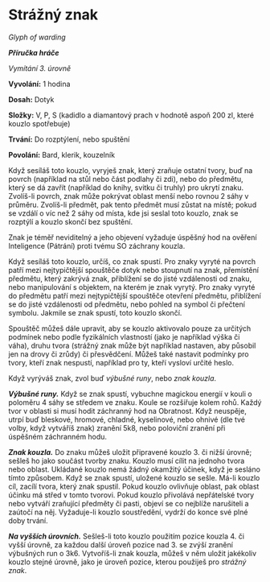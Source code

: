 # Strážný znak

*Glyph of warding*

***Příručka hráče***

*Vymítání 3. úrovně*

**Vyvolání:** 1 hodina

**Dosah:** Dotyk

**Složky:** V, P, S (kadidlo a diamantový prach v hodnotě aspoň 200 zl, které kouzlo spotřebuje)

**Trvání:** Do rozptýlení, nebo spuštění

**Povolání:** Bard, klerik, kouzelník

Když sesíláš toto kouzlo, vyryješ znak, který zraňuje ostatní tvory, buď na povrch (například na stůl nebo část podlahy či zdi), nebo do předmětu, který se dá zavřít (například do knihy, svitku či truhly) pro ukrytí znaku. Zvolíš-li povrch, znak může pokrývat oblast menší nebo rovnou 2 sáhy v průměru. Zvolíš-li předmět, pak tento předmět musí zůstat na místě; pokud se vzdálí o víc než 2 sáhy od místa, kde jsi seslal toto kouzlo, znak se rozptýlí a kouzlo skončí bez spuštění.

Znak je téměř neviditelný a jeho objevení vyžaduje úspěšný hod na ověření Inteligence (Pátrání) proti tvému SO záchrany kouzla.

Když sesíláš toto kouzlo, určíš, co znak spustí. Pro znaky vyryté na povrch patří mezi nejtypičtější spouštěče dotyk nebo stoupnutí na znak, přemístění předmětu, který zakrývá znak, přiblížení se do jisté vzdálenosti od znaku, nebo manipulování s objektem, na kterém je znak vyrytý. Pro znaky vyryté do předmětu patří mezi nejtypičtější spouštěče otevření předmětu, přiblížení se do jisté vzdálenosti od předmětu, nebo pohled na symbol či přečtení symbolu. Jakmile se znak spustí, toto kouzlo skončí.

Spouštěč můžeš dále upravit, aby se kouzlo aktivovalo pouze za určitých podmínek nebo podle fyzikálních vlastností (jako je například výška či váha), druhu tvora (strážný znak může být například nastaven, aby působil jen na drovy či zrůdy) či přesvědčení. Můžeš také nastavit podmínky pro tvory, kteří znak nespustí, například pro ty, kteří vysloví určité heslo.

Když vyrýváš znak, zvol buď *výbušné runy*, nebo *znak kouzla*.

***Výbušné runy.*** Když se znak spustí, vybuchne magickou energií v kouli o poloměru 4 sáhy se středem ve znaku. Koule se rozšiřuje kolem rohů. Každý tvor v oblasti si musí hodit záchranný hod na Obratnost. Když neuspěje, utrpí buď bleskové, hromové, chladné, kyselinové, nebo ohnivé (dle tvé volby, když vytváříš znak) zranění 5k8, nebo poloviční zranění při úspěšném záchranném hodu.

***Znak kouzla.*** Do znaku můžeš uložit připravené kouzlo 3. či nižší úrovně; sešleš ho jako součást tvorby znaku. Kouzlo musí cílit na jednoho tvora nebo oblast. Ukládané kouzlo nemá žádný okamžitý účinek, když je sesláno tímto způsobem. Když se znak spustí, uložené kouzlo se sešle. Má-li kouzlo cíl, zacílí tvora, který znak spustil. Pokud kouzlo ovlivňuje oblast, pak oblast účinku má střed v tomto tvorovi. Pokud kouzlo přivolává nepřátelské tvory nebo vytváří zraňující předměty či pasti, objeví se co nejblíže narušiteli a zaútočí na něj. Vyžaduje-li kouzlo soustředění, vydrží do konce své plné doby trvání.

***Na vyšších úrovních.*** Sešleš-li toto kouzlo použitím pozice kouzla 4. či vyšší úrovně, za každou další úroveň pozice nad 3. se zvýší zranění výbušných run o 3k6. Vytvoříš-li znak kouzla, můžeš v něm uložit jakékoliv kouzlo stejné úrovně, jako je úroveň pozice, kterou použiješ pro *strážný znak*.